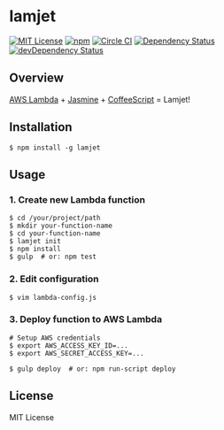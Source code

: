 
# lamjet

[![MIT License](https://img.shields.io/badge/license-MIT-blue.svg?style=flat-square)](https://github.com/nayutaya/lamjet/blob/master/LICENSE.txt)
[![npm](https://img.shields.io/npm/v/lamjet.svg?style=flat-square)](https://www.npmjs.com/package/lamjet)
[![Circle CI](https://img.shields.io/circleci/project/nayutaya/lamjet.svg?style=flat-square)](https://circleci.com/gh/nayutaya/lamjet)
[![Dependency Status](https://img.shields.io/david/nayutaya/lamjet.svg?style=flat-square)](https://david-dm.org/nayutaya/lamjet)
[![devDependency Status](https://img.shields.io/david/dev/nayutaya/lamjet.svg?style=flat-square)](https://david-dm.org/nayutaya/lamjet#info=devDependencies)

## Overview

[AWS Lambda](https://aws.amazon.com/lambda/) + [Jasmine](http://jasmine.github.io/) + [CoffeeScript](http://coffeescript.org/) = Lamjet!

## Installation

```
$ npm install -g lamjet
```

## Usage

### 1. Create new Lambda function

```
$ cd /your/project/path
$ mkdir your-function-name
$ cd your-function-name
$ lamjet init
$ npm install
$ gulp  # or: npm test
```

### 2. Edit configuration

```
$ vim lambda-config.js
```

### 3. Deploy function to AWS Lambda

```
# Setup AWS credentials
$ export AWS_ACCESS_KEY_ID=...
$ export AWS_SECRET_ACCESS_KEY=...

$ gulp deploy  # or: npm run-script deploy
```

## License

MIT License
